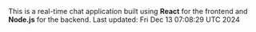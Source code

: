 This is a real-time chat application built using **React** for the frontend and **Node.js** for the backend.
Last updated: Fri Dec 13 07:08:29 UTC 2024
